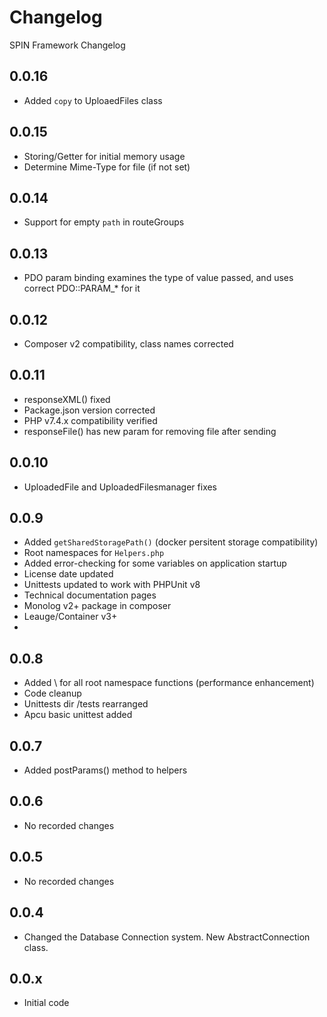 # Changelog
SPIN Framework Changelog

## 0.0.16
- Added `copy` to UploaedFiles class

## 0.0.15
- Storing/Getter for initial memory usage
- Determine Mime-Type for file (if not set)

## 0.0.14
- Support for empty `path` in routeGroups

## 0.0.13
- PDO param binding examines the type of value passed, and uses correct PDO::PARAM_* for it

## 0.0.12
- Composer v2 compatibility, class names corrected

## 0.0.11
- responseXML() fixed
- Package.json version corrected
- PHP v7.4.x compatibility verified
- responseFile() has new param for removing file after sending

## 0.0.10
- UploadedFile and UploadedFilesmanager fixes

## 0.0.9
- Added `getSharedStoragePath()` (docker persitent storage compatibility)
- Root namespaces for `Helpers.php`
- Added error-checking for some variables on application startup
- License date updated
- Unittests updated to work with PHPUnit v8
- Technical documentation pages
- Monolog v2+ package in composer
- Leauge/Container v3+
-

## 0.0.8
- Added \ for all root namespace functions (performance enhancement)
- Code cleanup
- Unittests dir /tests rearranged
- Apcu basic unittest added

## 0.0.7
- Added postParams() method to helpers

## 0.0.6
- No recorded changes

## 0.0.5
- No recorded changes

## 0.0.4
- Changed the Database Connection system. New AbstractConnection class.

## 0.0.x
- Initial code
